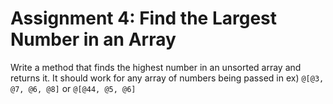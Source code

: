 # Assignment 4: Find the Largest Number in an Array

Write a method that finds the highest number in an unsorted array and returns it. It should work for any array of numbers being passed in ex) `@[@3, @7, @6, @8]` or `@[@44, @5, @6]`

